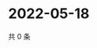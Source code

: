 # 2022-05-18

共 0 条

<!-- BEGIN WEIBO -->
<!-- 最后更新时间 Wed May 18 2022 02:01:50 GMT+0800 (China Standard Time) -->

<!-- END WEIBO -->
